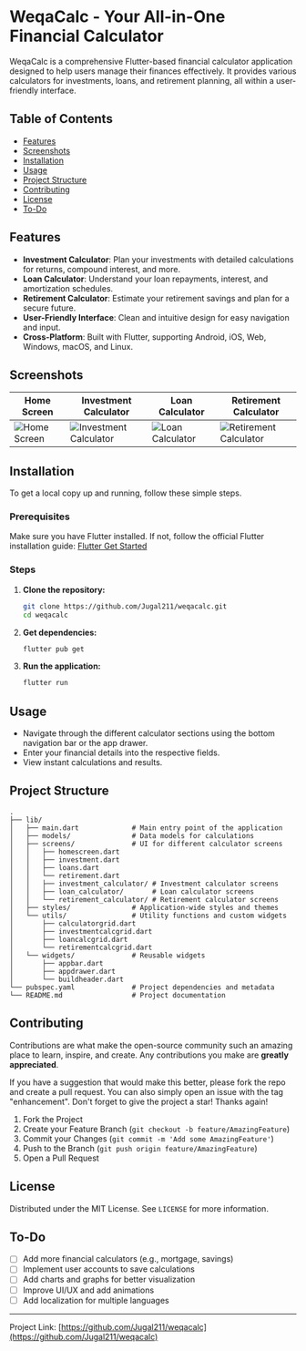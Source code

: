 # WeqaCalc - Your All-in-One Financial Calculator

WeqaCalc is a comprehensive Flutter-based financial calculator application designed to help users manage their finances effectively. It provides various calculators for investments, loans, and retirement planning, all within a user-friendly interface.

## Table of Contents

- [Features](#features)
- [Screenshots](#screenshots)
- [Installation](#installation)
- [Usage](#usage)
- [Project Structure](#project-structure)
- [Contributing](#contributing)
- [License](#license)
- [To-Do](#to-do)

## Features

- **Investment Calculator**: Plan your investments with detailed calculations for returns, compound interest, and more.
- **Loan Calculator**: Understand your loan repayments, interest, and amortization schedules.
- **Retirement Calculator**: Estimate your retirement savings and plan for a secure future.
- **User-Friendly Interface**: Clean and intuitive design for easy navigation and input.
- **Cross-Platform**: Built with Flutter, supporting Android, iOS, Web, Windows, macOS, and Linux.

## Screenshots

<!-- Add screenshots of your application here. Example: -->

| Home Screen | Investment Calculator | Loan Calculator | Retirement Calculator |
|-------------|-----------------------|-----------------|-----------------------|
| ![Home Screen](https://via.placeholder.com/200x400?text=Home+Screen) | ![Investment Calculator](https://via.placeholder.com/200x400?text=Investment+Calculator) | ![Loan Calculator](https://via.placeholder.com/200x400?text=Loan+Calculator) | ![Retirement Calculator](https://via.placeholder.com/200x400?text=Retirement+Calculator) |

## Installation

To get a local copy up and running, follow these simple steps.

### Prerequisites

Make sure you have Flutter installed. If not, follow the official Flutter installation guide: [Flutter Get Started](https://flutter.dev/docs/get-started/install)

### Steps

1.  **Clone the repository:**
    ```bash
    git clone https://github.com/Jugal211/weqacalc.git
    cd weqacalc
    ```
2.  **Get dependencies:**
    ```bash
    flutter pub get
    ```
3.  **Run the application:**
    ```bash
    flutter run
    ```

## Usage

-   Navigate through the different calculator sections using the bottom navigation bar or the app drawer.
-   Enter your financial details into the respective fields.
-   View instant calculations and results.

## Project Structure

```
.
├── lib/
│   ├── main.dart             # Main entry point of the application
│   ├── models/               # Data models for calculations
│   ├── screens/              # UI for different calculator screens
│   │   ├── homescreen.dart
│   │   ├── investment.dart
│   │   ├── loans.dart
│   │   └── retirement.dart
│   │   ├── investment_calculator/ # Investment calculator screens
│   │   ├── loan_calculator/       # Loan calculator screens
│   │   └── retirement_calculator/ # Retirement calculator screens
│   ├── styles/               # Application-wide styles and themes
│   └── utils/                # Utility functions and custom widgets
│       ├── calculatorgrid.dart
│       ├── investmentcalcgrid.dart
│       ├── loancalcgrid.dart
│       └── retirementcalcgrid.dart
│   └── widgets/              # Reusable widgets
│       ├── appbar.dart
│       ├── appdrawer.dart
│       └── buildheader.dart
└── pubspec.yaml              # Project dependencies and metadata
└── README.md                 # Project documentation
```

## Contributing

Contributions are what make the open-source community such an amazing place to learn, inspire, and create. Any contributions you make are **greatly appreciated**.

If you have a suggestion that would make this better, please fork the repo and create a pull request. You can also simply open an issue with the tag "enhancement".
Don't forget to give the project a star! Thanks again!

1.  Fork the Project
2.  Create your Feature Branch (`git checkout -b feature/AmazingFeature`)
3.  Commit your Changes (`git commit -m 'Add some AmazingFeature'`)
4.  Push to the Branch (`git push origin feature/AmazingFeature`)
5.  Open a Pull Request

## License

Distributed under the MIT License. See `LICENSE` for more information.

## To-Do

- [ ] Add more financial calculators (e.g., mortgage, savings)
- [ ] Implement user accounts to save calculations
- [ ] Add charts and graphs for better visualization
- [ ] Improve UI/UX and add animations
- [ ] Add localization for multiple languages

---

Project Link: [https://github.com/Jugal211/weqacalc](https://github.com/Jugal211/weqacalc)


